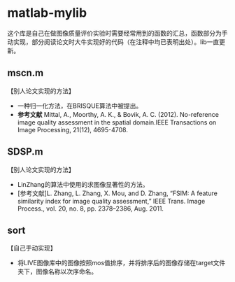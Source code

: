 # matlab-mylib
这个库是自己在做图像质量评价实验时需要经常用到的函数的汇总，函数部分为手动实现，部分阅读论文时大牛实现好的代码（在注释中均已表明出处）。lib一直更新。

## mscn.m
【别人论文实现的方法】
 - 一种归一化方法，在BRISQUE算法中被提出。
 - **参考文献** Mittal, A., Moorthy, A. K., & Bovik, A. C. (2012). No-reference image quality assessment in the spatial domain.IEEE Transactions on Image Processing, 21(12), 4695-4708.

## SDSP.m
【别人论文实现的方法】
 - LinZhang的算法中使用的求图像显著性的方法。
 - [参考文献]L. Zhang, L. Zhang, X. Mou, and D. Zhang, “FSIM: A feature similarity index for image quality assessment,” IEEE Trans. Image Process., vol. 20, no. 8, pp. 2378–2386, Aug. 2011.

## sort
【自己手动实现】
 - 将LIVE图像库中的图像按照mos值排序，并将排序后的图像存储在target文件夹下，图像名称以次序命名。

